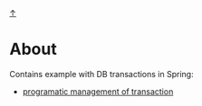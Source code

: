 [&#8593;](../README.md)

# About
Contains example with DB transactions in Spring:
* [programatic management of transaction](programatic-management/README.md)
